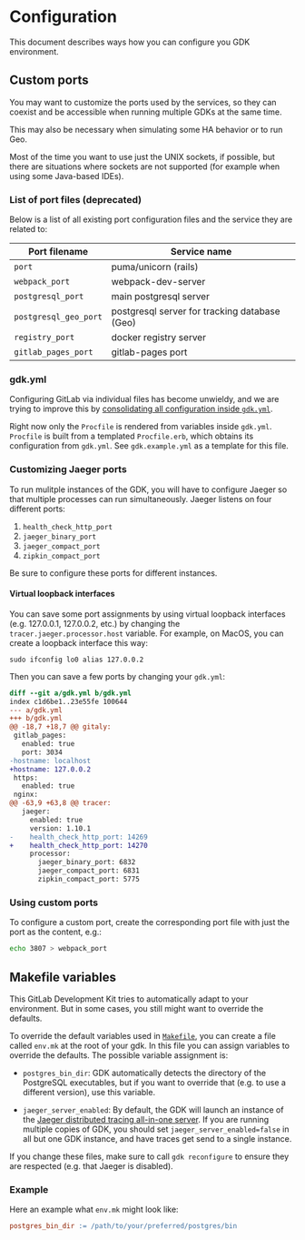 # Configuration

This document describes ways how you can configure you GDK environment.

## Custom ports

You may want to customize the ports used by the services, so they can
coexist and be accessible when running multiple GDKs at the same time.

This may also be necessary when simulating some HA behavior or to run Geo.

Most of the time you want to use just the UNIX sockets, if possible,
but there are situations where sockets are not supported (for example
when using some Java-based IDEs).

### List of port files (deprecated)

Below is a list of all existing port configuration files and the
service they are related to:

| Port filename         | Service name                                  |
| --------------------- | --------------------------------------------- |
| `port`                | puma/unicorn (rails)                          |
| `webpack_port`        | webpack-dev-server                            |
| `postgresql_port`     | main postgresql server                        |
| `postgresql_geo_port` | postgresql server for tracking database (Geo) |
| `registry_port`       | docker registry server                        |
| `gitlab_pages_port`   | gitlab-pages port                             |

### gdk.yml

Configuring GitLab via individual files has become unwieldy, and we are
trying to improve this by [consolidating all configuration inside
`gdk.yml`](https://gitlab.com/gitlab-org/gitlab-development-kit/issues/413).

Right now only the `Procfile` is rendered from variables inside
`gdk.yml`. `Procfile` is built from a templated `Procfile.erb`, which
obtains its configuration from `gdk.yml`. See `gdk.example.yml` as a
template for this file.

### Customizing Jaeger ports

To run mulitple instances of the GDK, you will have to configure Jaeger
so that multiple processes can run simultaneously. Jaeger listens on four
different ports:

1. `health_check_http_port`
1. `jaeger_binary_port`
1. `jaeger_compact_port`
1. `zipkin_compact_port`

Be sure to configure these ports for different instances.

#### Virtual loopback interfaces

You can save some port assignments by using virtual loopback interfaces
(e.g. 127.0.0.1, 127.0.0.2, etc.) by changing the
`tracer.jaeger.processor.host` variable. For example, on MacOS, you can
create a loopback interface this way:

```
sudo ifconfig lo0 alias 127.0.0.2
```

Then you can save a few ports by changing your `gdk.yml`:

```diff
diff --git a/gdk.yml b/gdk.yml
index c1d6be1..23e55fe 100644
--- a/gdk.yml
+++ b/gdk.yml
@@ -18,7 +18,7 @@ gitaly:
 gitlab_pages:
   enabled: true
   port: 3034
-hostname: localhost
+hostname: 127.0.0.2
 https:
   enabled: true
 nginx:
@@ -63,9 +63,8 @@ tracer:
   jaeger:
     enabled: true
     version: 1.10.1
-    health_check_http_port: 14269
+    health_check_http_port: 14270
     processor:
       jaeger_binary_port: 6832
       jaeger_compact_port: 6831
       zipkin_compact_port: 5775
```

### Using custom ports

To configure a custom port, create the corresponding port file with
just the port as the content, e.g.:

```sh
echo 3807 > webpack_port
```

## Makefile variables

This GitLab Development Kit tries to automatically adapt to your
environment. But in some cases, you still might want to override the
defaults.

To override the default variables used in [`Makefile`](../../Makefile),
you can create a file called `env.mk` at the root of your gdk. In this
file you can assign variables to override the defaults. The possible
variable assignment is:

- `postgres_bin_dir`: GDK automatically detects the directory of the
  PostgreSQL executables, but if you want to override that (e.g. to
  use a different version), use this variable.

- `jaeger_server_enabled`: By default, the GDK will launch an instance of
  the [Jaeger distributed tracing all-in-one
  server](http://localhost:16686/search). If you are running multiple
  copies of GDK, you should set `jaeger_server_enabled=false` in all but
  one GDK instance, and have traces get send to a single instance.

If you change these files, make sure to call `gdk reconfigure` to ensure
they are respected (e.g. that Jaeger is disabled).

### Example

Here an example what `env.mk` might look like:

```makefile
postgres_bin_dir := /path/to/your/preferred/postgres/bin
```
